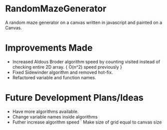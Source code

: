 # RandomMazeGenerator
A random maze generator on a canvas written in javascript and painted on a Canvas.

# Improvements Made
- Increased Aldous Broder algorithm speed by counting visited instead of checking entire 2D array. { O(n^2) speed previously }
- Fixed Sidewinder algorithm and removed hot-fix.
- Refactored variable and function names.

# Future Development Plans/Ideas
- Have more algorithms available.
- Change variable names inside algorithms
- Futher increase algorithm speed
` Make size of grid equal to canvas size

